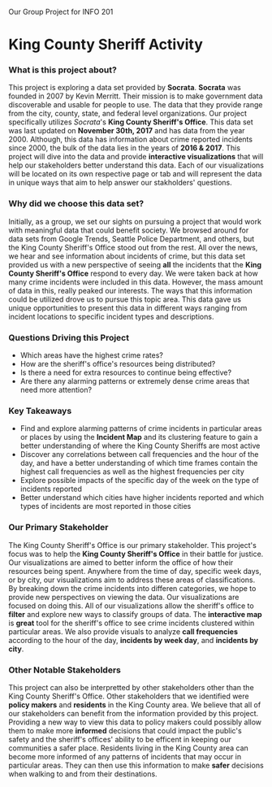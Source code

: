 Our Group Project for INFO 201

# **King County Sheriff Activity**

### What is this project about?
This project is exploring a data set provided by **Socrata**. **Socrata** was founded in 2007 by Kevin Merritt. Their mission is to make government data discoverable and usable for people to use. The data that they provide range from the city, county, state, and federal level organizations. Our project specifically utilizes *Socrata*'s **King County Sheriff's Office**. This data set was last updated on **November 30th, 2017** and has data from the year 2000. Although, this data has information about crime reported incidents since 2000, the bulk of the data lies in the years of **2016 & 2017**. This project will dive into the data and provide **interactive visualizations** that will help our stakeholders better understand this data. Each of our visualizations will be located on its own respective page or tab and will represent the data in unique ways that aim to help answer our stakholders' questions.

### Why did we choose this data set?
Initially, as a group, we set our sights on pursuing a project that would work with meaningful data that could benefit society. We browsed around for data sets from Google Trends, Seattle Police Department, and others, but the King County Sheriff's Office stood out from the rest. All over the news, we hear and see information about incidents of crime, but this data set provided us with a new perspective of seeing **all** the incidents that the **King County Sheriff's Office** respond to every day. We were taken back at how many crime incidents were included in this data. However, the mass amount of data in this, really peaked our interests. The ways that this information could be utilized drove us to pursue this topic area. This data gave us unique opportunities to present this data in different ways ranging from incident locations to specific incident types and descriptions.

### Questions Driving this Project
- Which areas have the highest crime rates?
- How are the sheriff's office's resources being distributed?
- Is there a need for extra resources to continue being effective?
- Are there any alarming patterns or extremely dense crime areas that need more attention?

### Key Takeaways
- Find and explore alarming patterns of crime incidents in particular areas or places by using the **Incident Map** and its clustering feature to gain a better understanding of where the King County Sheriffs are most active
- Discover any correlations between call frequencies and the hour of the day, and have a better understanding of which time frames contain the highest call frequencies as well as the highest frequencies per city
- Explore possible impacts of the specific day of the week on the type of incidents reported
- Better understand which cities have higher incidents reported and which types of incidents are most reported in those cities

### Our Primary Stakeholder
The King County Sheriff's Office is our primary stakeholder. This project's focus was to help the **King County Sheriff's Office** in their battle for justice. Our visualizations are aimed to better inform the office of how their resources being spent. Anywhere from the time of day, specific week days, or by city, our visualizations aim to address these areas of classifications. By breaking down the crime incidents into differen categories, we hope to provide new perspectives on viewing the data. Our visualizations are focused on doing this. All of our visualizations allow the sheriff's office to **filter** and explore new ways to classify groups of data. The **interactive map** is **great** tool for the sheriff's office to see crime incidents clustered within particular areas. We also provide visuals to analyze **call frequencies** according to the hour of the day, **incidents by week day**, and **incidents by city**.

### Other Notable Stakeholders
This project can also be interpretted by other stakeholders other than the King County Sheriff's Office. Other stakeholders that we identified were **policy makers** and **residents** in the King County area. We believe that all of our stakeholders can benefit from the information provided by this project. Providing a new way to view this data to policy makers could possibly allow them to make more **informed** decisions that could impact the public's safety and the sheriff's offices' ability to be efficent in keeping our communities a safer place. Residents living in the King County area can become more informed of any patterns of incidents that may occur in particular areas. They can then use this information to make **safer** decisions when walking to and from their destinations. 

